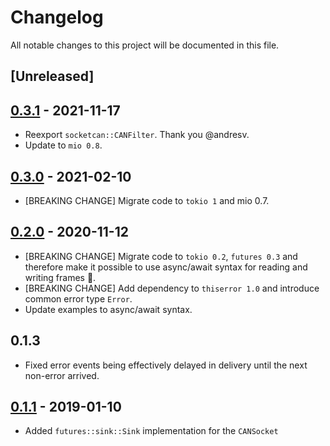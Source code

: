 # Changelog
All notable changes to this project will be documented in this file.

## [Unreleased]

## [0.3.1](https://github.com/oefd/tokio-socketcan/tree/0.3.1) - 2021-11-17
- Reexport `socketcan::CANFilter`. Thank you @andresv.
- Update to `mio 0.8`.

## [0.3.0](https://github.com/oefd/tokio-socketcan/tree/0.3.0) - 2021-02-10
- [BREAKING CHANGE] Migrate code to `tokio 1` and mio 0.7.

## [0.2.0](https://github.com/oefd/tokio-socketcan/tree/0.2.0) - 2020-11-12
- [BREAKING CHANGE] Migrate code to `tokio 0.2`, `futures 0.3` and therefore make it possible
  to use async/await syntax for reading and writing frames :rocket:.
- [BREAKING CHANGE] Add dependency to `thiserror 1.0` and introduce common error type `Error`.
- Update examples to async/await syntax.

## 0.1.3
- Fixed error events being effectively delayed in delivery until the next non-error arrived.

## [0.1.1](https://github.com/oefd/tokio-socketcan/tree/0.1.1) - 2019-01-10
- Added `futures::sink::Sink` implementation for the `CANSocket`
